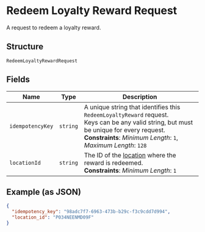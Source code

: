 
# Redeem Loyalty Reward Request

A request to redeem a loyalty reward.

## Structure

`RedeemLoyaltyRewardRequest`

## Fields

| Name | Type | Description |
|  --- | --- | --- |
| `idempotencyKey` | `string` | A unique string that identifies this `RedeemLoyaltyReward` request.<br>Keys can be any valid string, but must be unique for every request.<br>**Constraints**: *Minimum Length*: `1`, *Maximum Length*: `128` |
| `locationId` | `string` | The ID of the [location](#type-Location) where the reward is redeemed.<br>**Constraints**: *Minimum Length*: `1` |

## Example (as JSON)

```json
{
  "idempotency_key": "98adc7f7-6963-473b-b29c-f3c9cdd7d994",
  "location_id": "P034NEENMD09F"
}
```

